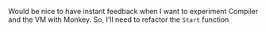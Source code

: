 Would be nice to have instant feedback when I want to experiment Compiler and the VM with Monkey. So, I'll need to refactor the `Start` function
